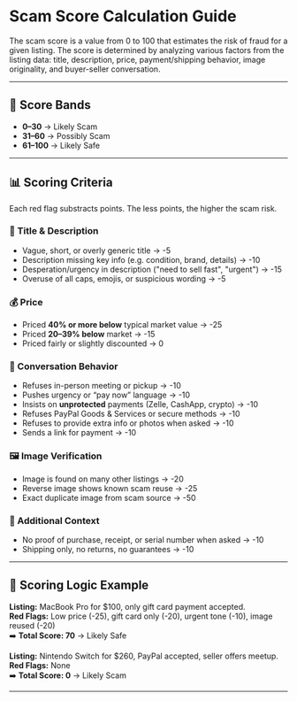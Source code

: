 # Scam Score Calculation Guide

The scam score is a value from 0 to 100 that estimates the risk of fraud for a given listing. The score is determined by analyzing various factors from the listing data: title, description, price, payment/shipping behavior, image originality, and buyer-seller conversation.

---

## 🎯 Score Bands

- **0–30** → Likely Scam
- **31–60** → Possibly Scam
- **61–100** → Likely Safe

---

## 📊 Scoring Criteria

Each red flag substracts points. The less points, the higher the scam risk.

### 📌 Title & Description
- Vague, short, or overly generic title → -5
- Description missing key info (e.g. condition, brand, details) → -10
- Desperation/urgency in description ("need to sell fast", "urgent") → -15
- Overuse of all caps, emojis, or suspicious wording → -5

### 💰 Price
- Priced **40% or more below** typical market value → -25
- Priced **20–39% below** market → -15
- Priced fairly or slightly discounted → 0

### 💬 Conversation Behavior
- Refuses in-person meeting or pickup → -10
- Pushes urgency or “pay now” language → -10
- Insists on **unprotected** payments (Zelle, CashApp, crypto) → -10
- Refuses PayPal Goods & Services or secure methods → -10
- Refuses to provide extra info or photos when asked → -10
- Sends a link for payment → -10


### 🖼️ Image Verification
- Image is found on many other listings → -20
- Reverse image shows known scam reuse → -25
- Exact duplicate image from scam source → -50

### 🧾 Additional Context
- No proof of purchase, receipt, or serial number when asked → -10
- Shipping only, no returns, no guarantees → -10

---

## 🧠 Scoring Logic Example

**Listing:** MacBook Pro for $100, only gift card payment accepted.  
**Red Flags:** Low price (-25), gift card only (-20), urgent tone (-10), image reused (-20)  
➡️ **Total Score: 70** → Likely Safe

**Listing:** Nintendo Switch for $260, PayPal accepted, seller offers meetup.  
**Red Flags:** None  
➡️ **Total Score: 0** → Likely Scam

---

